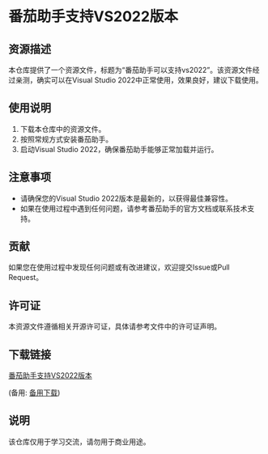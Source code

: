 # 番茄助手支持VS2022版本

## 资源描述

本仓库提供了一个资源文件，标题为“番茄助手可以支持vs2022”。该资源文件经过亲测，确实可以在Visual Studio 2022中正常使用，效果良好，建议下载使用。

## 使用说明

1. 下载本仓库中的资源文件。
2. 按照常规方式安装番茄助手。
3. 启动Visual Studio 2022，确保番茄助手能够正常加载并运行。

## 注意事项

- 请确保您的Visual Studio 2022版本是最新的，以获得最佳兼容性。
- 如果在使用过程中遇到任何问题，请参考番茄助手的官方文档或联系技术支持。

## 贡献

如果您在使用过程中发现任何问题或有改进建议，欢迎提交Issue或Pull Request。

## 许可证

本资源文件遵循相关开源许可证，具体请参考文件中的许可证声明。

## 下载链接
[番茄助手支持VS2022版本](https://pan.quark.cn/s/03431edd60fe) 

(备用: [备用下载](https://pan.baidu.com/s/1TjJO7RghkKSSV9qvtMi0Kg?pwd=1234))

## 说明

该仓库仅用于学习交流，请勿用于商业用途。
